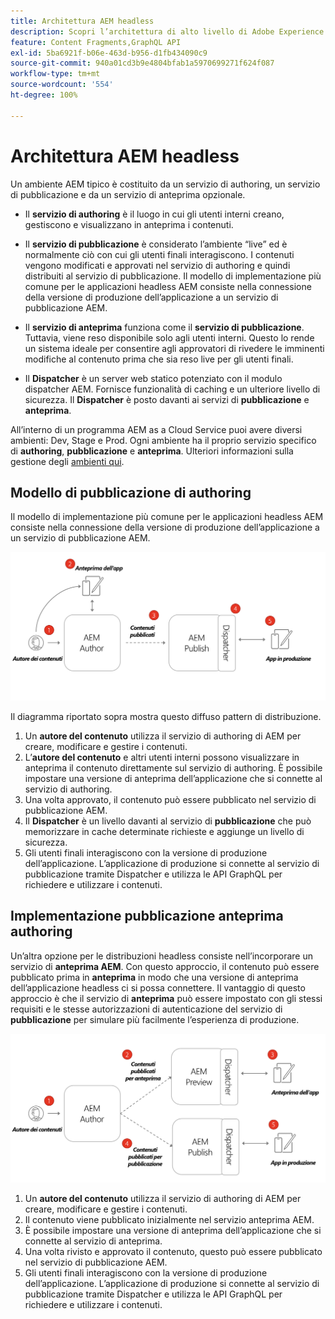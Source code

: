 ```yaml
---
title: Architettura AEM headless
description: Scopri l’architettura di alto livello di Adobe Experience Manager e in che modo si relaziona a una distribuzione headless. Comprendi il ruolo dei servizi Authoring, Anteprima e Pubblicazione di AEM e il modello di implementazione consigliato per le applicazioni headless.
feature: Content Fragments,GraphQL API
exl-id: 5ba6921f-b06e-463d-b956-d1fb434090c9
source-git-commit: 940a01cd3b9e4804bfab1a5970699271f624f087
workflow-type: tm+mt
source-wordcount: '554'
ht-degree: 100%

---
```


# Architettura AEM headless

Un ambiente AEM tipico è costituito da un servizio di authoring, un servizio di pubblicazione e da un servizio di anteprima opzionale.

* Il **servizio di authoring** è il luogo in cui gli utenti interni creano, gestiscono e visualizzano in anteprima i contenuti.

* Il **servizio di pubblicazione** è considerato l’ambiente “live” ed è normalmente ciò con cui gli utenti finali interagiscono. I contenuti vengono modificati e approvati nel servizio di authoring e quindi distribuiti al servizio di pubblicazione. Il modello di implementazione più comune per le applicazioni headless AEM consiste nella connessione della versione di produzione dell’applicazione a un servizio di pubblicazione AEM.

* Il **servizio di anteprima** funziona come il **servizio di pubblicazione**. Tuttavia, viene reso disponibile solo agli utenti interni. Questo lo rende un sistema ideale per consentire agli approvatori di rivedere le imminenti modifiche al contenuto prima che sia reso live per gli utenti finali.

* Il **Dispatcher** è un server web statico potenziato con il modulo dispatcher AEM. Fornisce funzionalità di caching e un ulteriore livello di sicurezza. Il **Dispatcher** è posto davanti ai servizi di **pubblicazione** e **anteprima**.

All’interno di un programma AEM as a Cloud Service puoi avere diversi ambienti: Dev, Stage e Prod. Ogni ambiente ha il proprio servizio specifico di **authoring**, **pubblicazione** e **anteprima**. Ulteriori informazioni sulla gestione degli [ambienti qui](/help/implementing/cloud-manager/manage-environments.md).

## Modello di pubblicazione di authoring

Il modello di implementazione più comune per le applicazioni headless AEM consiste nella connessione della versione di produzione dell’applicazione a un servizio di pubblicazione AEM.

![Architettura di pubblicazione di authoring](assets/autho-publish-architecture-diagram.png)

Il diagramma riportato sopra mostra questo diffuso pattern di distribuzione.

1. Un **autore del contenuto** utilizza il servizio di authoring di AEM per creare, modificare e gestire i contenuti.
1. L’**autore del contenuto** e altri utenti interni possono visualizzare in anteprima il contenuto direttamente sul servizio di authoring. È possibile impostare una versione di anteprima dell’applicazione che si connette al servizio di authoring.
1. Una volta approvato, il contenuto può essere pubblicato nel servizio di pubblicazione AEM.
1. Il **Dispatcher** è un livello davanti al servizio di **pubblicazione** che può memorizzare in cache determinate richieste e aggiunge un livello di sicurezza.
1. Gli utenti finali interagiscono con la versione di produzione dell’applicazione. L’applicazione di produzione si connette al servizio di pubblicazione tramite Dispatcher e utilizza le API GraphQL per richiedere e utilizzare i contenuti.

## Implementazione pubblicazione anteprima authoring

Un’altra opzione per le distribuzioni headless consiste nell’incorporare un servizio di **anteprima AEM**. Con questo approccio, il contenuto può essere pubblicato prima in **anteprima** in modo che una versione di anteprima dell’applicazione headless ci si possa connettere. Il vantaggio di questo approccio è che il servizio di **anteprima** può essere impostato con gli stessi requisiti e le stesse autorizzazioni di autenticazione del servizio di **pubblicazione** per simulare più facilmente l’esperienza di produzione.

![Architettura di anteprima e pubblicazione dell’authoring](assets/author-preview-publish-architecture-diagram.png)

1. Un **autore del contenuto** utilizza il servizio di authoring di AEM per creare, modificare e gestire i contenuti.
1. Il contenuto viene pubblicato inizialmente nel servizio anteprima AEM.
1. È possibile impostare una versione di anteprima dell’applicazione che si connette al servizio di anteprima.
1. Una volta rivisto e approvato il contenuto, questo può essere pubblicato nel servizio di pubblicazione AEM.
1. Gli utenti finali interagiscono con la versione di produzione dell’applicazione. L’applicazione di produzione si connette al servizio di pubblicazione tramite Dispatcher e utilizza le API GraphQL per richiedere e utilizzare i contenuti.
